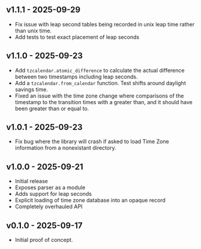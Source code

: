 ## v1.1.1 - 2025-09-29
- Fix issue with leap second tables being recorded in unix leap time
  rather than unix time.
- Add tests to test exact placement of leap seconds

## v1.1.0 - 2025-09-23
- Add `tzcalendar.atomic_difference` to calculate the actual difference between
  two timestamps including leap seconds.
- Add a `tzcalendar.from_calendar` function. Test shifts around daylight savings
  time.
- Fixed an issue with the time zone change where comparisons of the timestamp to
  the transition times with a greater than, and it should have been greater than
  or equal to.

## v1.0.1 - 2025-09-23
- Fix bug where the library will crash if asked to load Time Zone information
  from a nonexistant directory.
  
## v1.0.0 - 2025-09-21
- Initial release
- Exposes parser as a module
- Adds support for leap seconds
- Explicit loading of time zone database into an opaque record
- Completely overhauled API

## v0.1.0 - 2025-09-17
- Initial proof of concept.
